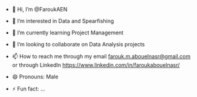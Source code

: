 - 👋 Hi, I’m @FaroukAEN
- 👀 I’m interested in Data and Spearfishing
- 🌱 I’m currently learning Project Management
- 💞️ I’m looking to collaborate on Data Analysis projects
- 📫 How to reach me through my email farouk.m.abouelnasr@gmail.com or through LinkedIn https://www.linkedin.com/in/faroukabouelnasr/


- 😄 Pronouns: Male
- ⚡ Fun fact: ...

<!---
FaroukAEN/FaroukAEN is a ✨ special ✨ repository because its `README.md` (this file) appears on your GitHub profile.
You can click the Preview link to take a look at your changes.
--->
